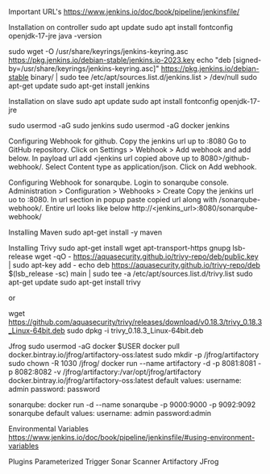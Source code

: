 Important URL's
https://www.jenkins.io/doc/book/pipeline/jenkinsfile/

Installation on controller
sudo apt update
sudo apt install fontconfig openjdk-17-jre
java -version

sudo wget -O /usr/share/keyrings/jenkins-keyring.asc https://pkg.jenkins.io/debian-stable/jenkins.io-2023.key
echo "deb [signed-by=/usr/share/keyrings/jenkins-keyring.asc]" https://pkg.jenkins.io/debian-stable binary/ | sudo tee /etc/apt/sources.list.d/jenkins.list > /dev/null
sudo apt-get update
sudo apt-get install jenkins

Installation on slave
sudo apt update
sudo apt install fontconfig openjdk-17-jre

sudo usermod -aG sudo jenkins
sudo usermod -aG docker jenkins

Configuring Webhook for github.
Copy the jenkins url up to :8080
Go to GitHub repository. Click on Settings > Webhook > Add webhook and add below.
In payload url add <jenkins url copied above up to 8080>/github-webhook/.
Select Content type as application/json. Click on Add webhook.

Configuring Webhook for sonarqube.
Login to sonarqube console.
Administration > Configuration > Webhooks > Create
Copy the jenkins url uo to :8080. In url section in popup paste copied url along with /sonarqube-webhook/. Entire url looks like below
http://<jenkins_url>:8080/sonarqube-webhook/

Installing Maven
sudo apt-get install -y maven

Installing Trivy
sudo apt-get install wget apt-transport-https gnupg lsb-release
wget -qO - https://aquasecurity.github.io/trivy-repo/deb/public.key | sudo apt-key add -
echo deb https://aquasecurity.github.io/trivy-repo/deb $(lsb_release -sc) main | sudo tee -a /etc/apt/sources.list.d/trivy.list
sudo apt-get update
sudo apt-get install trivy

or 

wget https://github.com/aquasecurity/trivy/releases/download/v0.18.3/trivy_0.18.3_Linux-64bit.deb
sudo dpkg -i trivy_0.18.3_Linux-64bit.deb

Jfrog
sudo usermod -aG docker $USER
docker pull docker.bintray.io/jfrog/artifactory-oss:latest
sudo mkdir -p /jfrog/artifactory
sudo chown -R 1030 /jfrog/
docker run --name artifactory -d -p 8081:8081 -p 8082:8082 -v /jfrog/artifactory:/var/opt/jfrog/artifactory docker.bintray.io/jfrog/artifactory-oss:latest
default values:
username: admin
password: password

sonarqube:
docker run -d --name sonarqube -p 9000:9000 -p 9092:9092 sonarqube
default values:
username: admin
password:admin

Environmental Variables
https://www.jenkins.io/doc/book/pipeline/jenkinsfile/#using-environment-variables

Plugins
Parameterized Trigger
Sonar Scanner
Artifactory
JFrog
